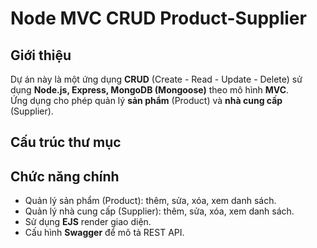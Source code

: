 # Node MVC CRUD Product-Supplier

## Giới thiệu
Dự án này là một ứng dụng **CRUD** (Create - Read - Update - Delete) sử dụng **Node.js, Express, MongoDB (Mongoose)** theo mô hình **MVC**.  
Ứng dụng cho phép quản lý **sản phẩm** (Product) và **nhà cung cấp** (Supplier).

## Cấu trúc thư mục

## Chức năng chính
- Quản lý sản phẩm (Product): thêm, sửa, xóa, xem danh sách.
- Quản lý nhà cung cấp (Supplier): thêm, sửa, xóa, xem danh sách.
- Sử dụng **EJS** render giao diện.
- Cấu hình **Swagger** để mô tả REST API.


